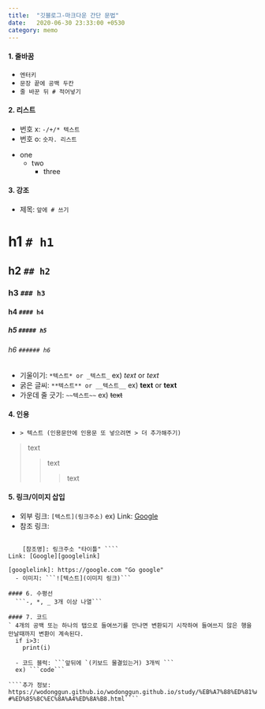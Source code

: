 ```yaml
---
title:  "깃블로그-마크다운 간단 문법"
date:   2020-06-30 23:33:00 +0530
category: memo
---
```


#### 1. 줄바꿈
  - ```엔터키```
  - ```문장 끝에 공백 두칸```
  - ```줄 바꾼 뒤 # 적어넣기```

#### 2. 리스트
  - 번호 x: ```-/+/* 텍스트```
  - 번호 o: ```숫자. 리스트```
* one
   * two
      * three 

#### 3. 강조
  - 제목: ```앞에 # 쓰기```
  # h1 ```# h1```
  ## h2 ```## h2```
  ### h3 ```### h3```
  #### h4 ```#### h4```
  ##### h5 ```##### h5```
  ###### h6 ```###### h6```
  - 기울이기: ```*텍스트* or _텍스트_``` ex) *text* or _text_
  - 굵은 글씨: ```**텍스트** or __텍스트__``` ex) **text** or __text__
  - 가운데 줄 긋기: ```~~텍스트~~``` ex) ~~text~~
  
#### 4. 인용
  - ```> 텍스트 (인용문안에 인용문 또 넣으려면 > 더 추가해주기)```
> text
> > text
> > > text
  
#### 5. 링크/이미지 삽입
  - 외부 링크: ```[텍스트](링크주소)``` ex) Link: [Google](https://google.com, "google link")  
  - 참조 링크:  
````[텍스트][참조명]  
  
    [참조명]: 링크주소 "타이틀" ````     
Link: [Google][googlelink]

[googlelink]: https://google.com "Go google" 
  - 이미지: ```![텍스트](이미지 링크)```
  
#### 6. 수평선  
  ```-, *, _ 3개 이상 나열```
  
#### 7. 코드
` 4개의 공백 또는 하나의 탭으로 들여쓰기를 만나면 변환되기 시작하여 들여쓰지 않은 행을 만날때까지 변환이 계속된다.  
  if i>3:  
    print(i)
    
  - 코드 블럭: ```앞뒤에 `(키보드 물결있는거) 3개씩 ```  
  ex) ```code```

````추가 정보: https://wodonggun.github.io/wodonggun.github.io/study/%EB%A7%88%ED%81%AC%EB%8B%A4%EC%9A%B4-#%ED%85%8C%EC%8A%A4%ED%8A%B8.html````
